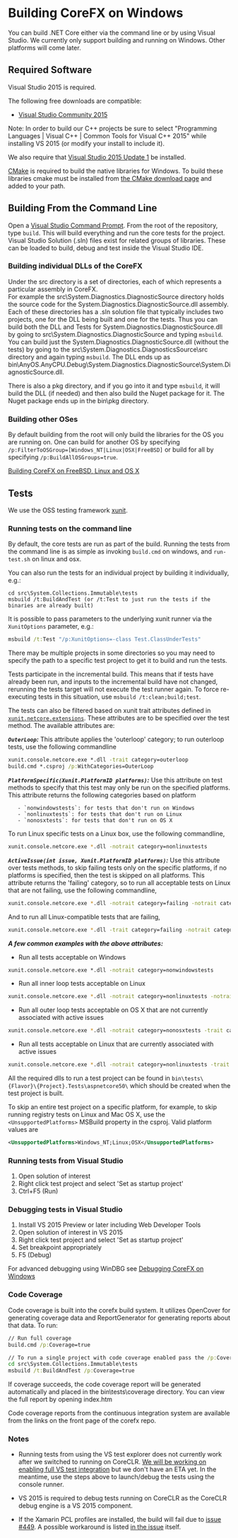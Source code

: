 Building CoreFX on Windows
==========================

You can build .NET Core either via the command line or by using Visual Studio.
We currently only support building and running on Windows. Other platforms will
come later.

## Required Software

Visual Studio 2015 is required.

The following free downloads are compatible:
* [Visual Studio Community 2015](http://www.visualstudio.com/en-us/downloads/visual-studio-2015-downloads-vs)

Note: In order to build our C++ projects be sure to select "Programming Languages | Visual C++ | Common Tools for Visual C++ 2015" while installing VS 2015 (or modify your install to include it).

We also require that [Visual Studio 2015 Update 1](https://www.visualstudio.com/en-us/news/vs2015-update1-vs.aspx) be installed.

[CMake](https://cmake.org/) is required to build the native libraries for Windows. To build these libraries cmake must be installed from [the CMake download page](https://cmake.org/download/) and added to your path.

## Building From the Command Line

Open a [Visual Studio Command Prompt](http://msdn.microsoft.com/en-us/library/ms229859(v=vs.110).aspx).
From the root of the repository, type `build`. This will build everything and run
the core tests for the project. Visual Studio Solution (.sln) files exist for
related groups of libraries. These can be loaded to build, debug and test inside
the Visual Studio IDE.

### Building individual DLLs of the CoreFX

Under the src directory is a set of directories, each of which represents a particular assembly in CoreFX.  
For example the src\System.Diagnostics.DiagnosticSource directory holds the source code for the System.Diagnostics.DiagnosticSource.dll assembly.   Each of these directories has a .sln solution 
file that typically includes two projects, one for the DLL being built and one for the tests.   Thus
you can build both the DLL and Tests for System.Diagnostics.DiagnosticSource.dll by going to 
src\System.Diagnostics.DiagnosticSource and typing `msbuild`. You can build just the System.Diagnostics.DiagnosticSource.dll (without the tests) by going to the src\System.Diagnostics.DiagnosticsSource\src directory and again typing `msbuild`. The DLL ends up as  bin\AnyOS.AnyCPU.Debug\System.Diagnostics.DiagnosticSource\System.DiagnosticSource.dll.

There is also a pkg directory, and if you go into it and type `msbuild`, it will build the DLL (if needed)
and then also build the Nuget package for it.   The Nuget package ends up in the bin\pkg directory.  

### Building other OSes

By default building from the root will only build the libraries for the OS you are running on. One can
build for another OS by specifying `/p:FilterToOSGroup=[Windows_NT|Linux|OSX|FreeBSD]` or build for all by specifying
`/p:BuildAllOSGroups=true`.

[Building CoreFX on FreeBSD, Linux and OS X](unix-instructions.md)
## Tests

We use the OSS testing framework [xunit](http://xunit.github.io/).

### Running tests on the command line

By default, the core tests are run as part of the build. Running the tests from
the command line is as simple as invoking `build.cmd` on windows, and `run-test.sh` on linux and osx.

You can also run the tests for an individual project by building it individually, e.g.:

```
cd src\System.Collections.Immutable\tests
msbuild /t:BuildAndTest (or /t:Test to just run the tests if the binaries are already built)
```

It is possible to pass parameters to the underlying xunit runner via the `XunitOptions` parameter, e.g.:
```cmd
msbuild /t:Test "/p:XunitOptions=-class Test.ClassUnderTests"
```

There may be multiple projects in some directories so you may need to specify the path to a specific test project to get it to build and run the tests.

Tests participate in the incremental build.  This means that if tests have already been run, and inputs to the incremental build have not changed, rerunning the tests target will not execute the test runner again.  To force re-executing tests in this situation, use `msbuild /t:clean;build;test`.

The tests can also be filtered based on xunit trait attributes defined in [`xunit.netcore.extensions`](https://github.com/dotnet/buildtools/tree/master/src/xunit.netcore.extensions). These attributes are to be specified over the test method. The available attributes are:

_**`OuterLoop`:**_
This attribute applies the 'outerloop' category; to run outerloop tests, use the following commandline
```cmd
xunit.console.netcore.exe *.dll -trait category=outerloop
build.cmd *.csproj /p:WithCategories=OuterLoop
```

_**`PlatformSpecific(Xunit.PlatformID platforms)`:**_
Use this attribute on test methods to specify that this test may only be run on the specified platforms. This attribute returns the following categories based on platform

       - `nonwindowstests`: for tests that don't run on Windows
       - `nonlinuxtests`: for tests that don't run on Linux
       - `nonosxtests`: for tests that don't run on OS X

To run Linux specific tests on a Linux box, use the following commandline,
```sh
xunit.console.netcore.exe *.dll -notrait category=nonlinuxtests
```

_**`ActiveIssue(int issue, Xunit.PlatformID platforms)`:**_
Use this attribute over tests methods, to skip failing tests only on the specific platforms, if no platforms is specified, then the test is skipped on all platforms. This attribute returns the 'failing' category, so to run all acceptable tests on Linux that are not failing, use the following commandline,
```sh
xunit.console.netcore.exe *.dll -notrait category=failing -notrait category=nonlinuxtests
```

And to run all Linux-compatible tests that are failing,
```sh
xunit.console.netcore.exe *.dll -trait category=failing -notrait category=nonlinuxtests
```

_**A few common examples with the above attributes:**_

- Run all tests acceptable on Windows
```cmd
xunit.console.netcore.exe *.dll -notrait category=nonwindowstests
```
- Run all inner loop tests acceptable on Linux
```sh
xunit.console.netcore.exe *.dll -notrait category=nonlinuxtests -notrait category=OuterLoop
```
- Run all outer loop tests acceptable on OS X that are not currently associated with active issues
```sh
xunit.console.netcore.exe *.dll -notrait category=nonosxtests -trait category=OuterLoop -notrait category=failing
```
- Run all tests acceptable on Linux that are currently associated with active issues
```sh
xunit.console.netcore.exe *.dll -notrait category=nonlinuxtests -trait category=failing
```

All the required dlls to run a test project can be found in `bin\tests\{Flavor}\{Project}.Tests\aspnetcore50\` which should be created when the test project is built.

To skip an entire test project on a specific platform, for example, to skip running registry tests on Linux and Mac OS X, use the `<UnsupportedPlatforms>` MSBuild property in the csproj. Valid platform values are
```xml
<UnsupportedPlatforms>Windows_NT;Linux;OSX</UnsupportedPlatforms>
```

### Running tests from Visual Studio

1. Open solution of interest
2. Right click test project and select 'Set as startup project'
3. Ctrl+F5 (Run)

### Debugging tests in Visual Studio

1. Install VS 2015 Preview or later including Web Developer Tools
2. Open solution of interest in VS 2015
3. Right click test project and select 'Set as startup project'
4. Set breakpoint appropriately
5. F5 (Debug)

For advanced debugging using WinDBG see [Debugging CoreFX on Windows](https://github.com/dotnet/corefx/blob/master/Documentation/debugging/windows-instructions.md)

### Code Coverage

Code coverage is built into the corefx build system.  It utilizes OpenCover for generating coverage data and ReportGenerator for generating reports about that data.  To run:

```cmd
// Run full coverage
build.cmd /p:Coverage=true

// To run a single project with code coverage enabled pass the /p:Coverage=true property
cd src\System.Collections.Immutable\tests
msbuild /t:BuildAndTest /p:Coverage=true
```
If coverage succeeds, the code coverage report will be generated automatically and placed in the bin\tests\coverage directory.  You can view the full report by opening index.htm

Code coverage reports from the continuous integration system are available from the links on the front page of the corefx repo.

### Notes
* Running tests from using the VS test explorer does not currently work after we switched to running on CoreCLR. [We will be working on enabling full VS test integration](https://github.com/dotnet/corefx/issues/1318) but we don't have an ETA yet. In the meantime, use the steps above to launch/debug the tests using the console runner.

* VS 2015 is required to debug tests running on CoreCLR as the CoreCLR
debug engine is a VS 2015 component.

* If the Xamarin PCL profiles are installed, the build will fail due to [issue #449](https://github.com/dotnet/corefx/issues/449).  A possible workaround is listed [in the issue](https://github.com/dotnet/corefx/issues/449#issuecomment-95117040) itself.
